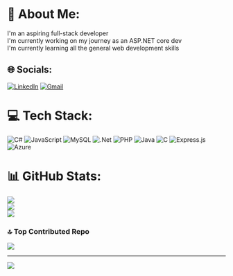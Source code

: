 

# 💫 About Me:
I'm an aspiring full-stack developer<br>I'm currently working on my journey as an ASP.NET core dev<br>I'm currently learning all the general web development skills<br>


## 🌐 Socials:
 [![LinkedIn](https://img.shields.io/badge/LinkedIn-0077B5?style=for-the-badge&logo=linkedin&logoColor=white)](https://linkedin.com/in/https://www.linkedin.com/in/daryl-bacusmo-66545530b/) 
[![Gmail](https://img.shields.io/badge/Gmail-D14836?style=for-the-badge&logo=gmail&logoColor=white)](darylbacusmo1@gmail.com) 

# 💻 Tech Stack:
![C#](https://img.shields.io/badge/c%23-%23239120.svg?style=for-the-badge&logo=csharp&logoColor=white) ![JavaScript](https://img.shields.io/badge/javascript-%23323330.svg?style=for-the-badge&logo=javascript&logoColor=%23F7DF1E) ![MySQL](https://img.shields.io/badge/mysql-4479A1.svg?style=for-the-badge&logo=mysql&logoColor=white) ![.Net](https://img.shields.io/badge/.NET-5C2D91?style=for-the-badge&logo=.net&logoColor=white) ![PHP](https://img.shields.io/badge/php-%23777BB4.svg?style=for-the-badge&logo=php&logoColor=white) ![Java](https://img.shields.io/badge/java-%23ED8B00.svg?style=for-the-badge&logo=openjdk&logoColor=white) ![C](https://img.shields.io/badge/c-%2300599C.svg?style=for-the-badge&logo=c&logoColor=white) ![Express.js](https://img.shields.io/badge/express.js-%23404d59.svg?style=for-the-badge&logo=express&logoColor=%2361DAFB) ![Azure](https://img.shields.io/badge/azure-%230072C6.svg?style=for-the-badge&logo=microsoftazure&logoColor=white)
# 📊 GitHub Stats:
![](https://github-readme-stats.vercel.app/api?username=DaRealDB&theme=dark&hide_border=false&include_all_commits=true&count_private=false)<br/>
![](https://github-readme-streak-stats.herokuapp.com/?user=DaRealDB&theme=dark&hide_border=false)<br/>
![](https://github-readme-stats.vercel.app/api/top-langs/?username=DaRealDB&theme=dark&hide_border=false&include_all_commits=true&count_private=false&layout=compact)

### 🔝 Top Contributed Repo
![](https://github-contributor-stats.vercel.app/api?username=DaRealDB&limit=5&theme=calm_pink&combine_all_yearly_contributions=true)

---
[![](https://visitcount.itsvg.in/api?id=DaRealDB&icon=9&color=3)](https://visitcount.itsvg.in)

<!-- Proudly created with GPRM ( https://gprm.itsvg.in ) -->
